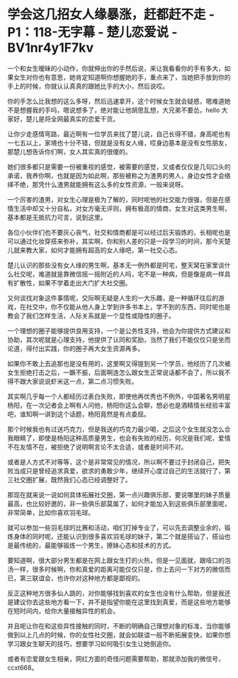 # 学会这几招女人缘暴涨，赶都赶不走 - P1：118-无字幕 - 楚儿恋爱说 - BV1nr4y1F7kv

一个和女生暧昧的小动作，你就伸出你的手然后说，来让我看看你的手有多大，如果女生对你也有意思，她肯定知道啊你想握她的手，重点来了，当她把手放到你的手上的时候，你就认认真真的跟她比手的大小，然后说哎。

你的手怎么比我想的这么多呀，然后迅速拿开，这个时候女生就会疑惑，嗯难道她不是想握我的手吗，嗯说想多了，绝对能让他胡思乱想，大兄弟不要怂，hello 大家好，楚儿是将全网最真实的恋爱干货。

让你少走感情弯路，最近啊有一位学员来找了楚儿说，自己长得不错，身高呢也有一七五以上，家境也十分不错，但就是没有女人缘，哎身边基本是没有女性朋友，那楚儿想告诉你们啊，女人其实真的很傻的。

她们很多都只是需要一份被重视的感觉，被需要的感觉，又或者仅仅是几句口头的承诺，我养你啊，也就是因为如此啊，那些被称之为渣男的男人，身边女性才会络绎不绝，那凭什么渣男就能拥有这么多的女性资源，一般来说呀。

一个厉害的渣男，对女生心理是极为了解的，同时呢他的社交能力很强，但是在感情生活中却又十分自私，对女方毫无评则，拥有极高的情商，女生对这类男生啊，基本都是无抵抗力可言，说到这里。

各位小伙伴们也不要灰心丧气，社交和情商都是可以经过后天锻炼的，长相呢也是可以通过化妆穿搭来弥补，其实啊，你和别人差的只是一段学习的时间，那今天楚儿就来教大家，如何才能拥有超高的女人缘吧，第一社交心态。

楚儿认识的那些没有女人缘的男生啊，基本无一例外都是阿宅，整天窝在家里谈什么社交呢，难道就是靠微信摇一摇附近的人吗，宅不是一种病，但是像是病一样具有扩散性，如果不学着走出大门扩大社交圈。

又何谈找对象这件事情呢，交际啊无疑是人生的一大乐趣，是一种循环往后的游戏，在社交中，你不仅能从他人身上学到许多书本上，学不到的东西，同时呢也是教会了我们怎样生活，人际关系就是一个显性或隐性的圈子。

一个理想的圈子能够提供良用支持，一个是公务性支持，他会为你提供方式建议和协助，其次呢就是心理支持，他提供了认同和奖励，当然了我们不能仅仅只是坐而论道，得付出实践，你的圈子再大女生资源再多。

如果你不敢上去追那也是没有用的，这里啊又得提到另一个学员，他经历了几次被女生拒绝打击之后，一蹶不振，后面啊连怎么跟女生正常说话都不会了，所以我不得不跟大家说说虾米这一点，第二点习惯失败。

其实啊几乎每一个人都经历过表白失败，即使他再优秀也不例外，中国著名男明星杨阳，在一次记者会上啊有人问他，杨阳你这么会聊，想必也是酒精情长经验丰富吧，谁知啊一讲到这个话题，杨阳竟然是有点委屈。

那个时候我也有过送巧克力，但是我送的巧克力最少喝，之后这个女生就没怎么合我眼睛了，即使是杨阳这种高质量男生，也会有失败的经历，何况是我们呢，爱情不在友情不在，被拒绝了说明啊言论不太合适，或者是时间不对。

或者是人方式不对等等，这个是非常常见的情况，所以啊不要过于封闭自己，把失败当成只是曾经追求真爱，欲求的勇敢少年，继续开心度过自己的生活就行了，第三社交圈扩展，既然我们心态已经调整好了。

那现在就来说一说如何具体拓展社交圈，第一点兴趣俱乐部，要说哪里的妹子质量最高，也比较好邀的，非一些俱乐部莫属了，如何才能加入到这些俱乐部里面呢，非常简单，比如你喜欢羽毛球。

就可以参加一些羽毛球的比赛和活动，咱们打掉专业了，可以先去调整业余的，锻炼身体的同时呢，还能认识到很多喜欢羽毛球的妹子，第二个就是搭讪了，搭讪也是最传统的，最能够锻炼一个男生，撩妹心态和技术的方式。

要知道啊，很大部分男生都是在网上跟女生打的火热，但是一见面就，跟哑口的泡汤一样，很多时候啊，你和真爱的距离可能仅仅只是，你上去问一下对方的微信而已，第三联谊会，也许你对这种地方都是鄙视的。

反正这种地方很多仙人跳的，对你能够找到喜欢的女生也没有什么帮助，但是我还是建议你去这些地方看一下，并不是指望你能在这里找到真爱，而是这些地方能够在短时间内，给你大量接触异性的机会。

并且呢让你在和这些异性接触的同时，不断的明确自己理想对象的标准，当你能够做到以上几点的时候，你的女性社交圈，就会如联谊一般不断拓展变快，如果你想学习跟女生聊天的技巧，想要学习如何吸引女生让她倒追你。

或者有恋爱跟女生相亲，网红方面的奇怪问题需要帮助，那就添加我的微信号，ccxt668。
